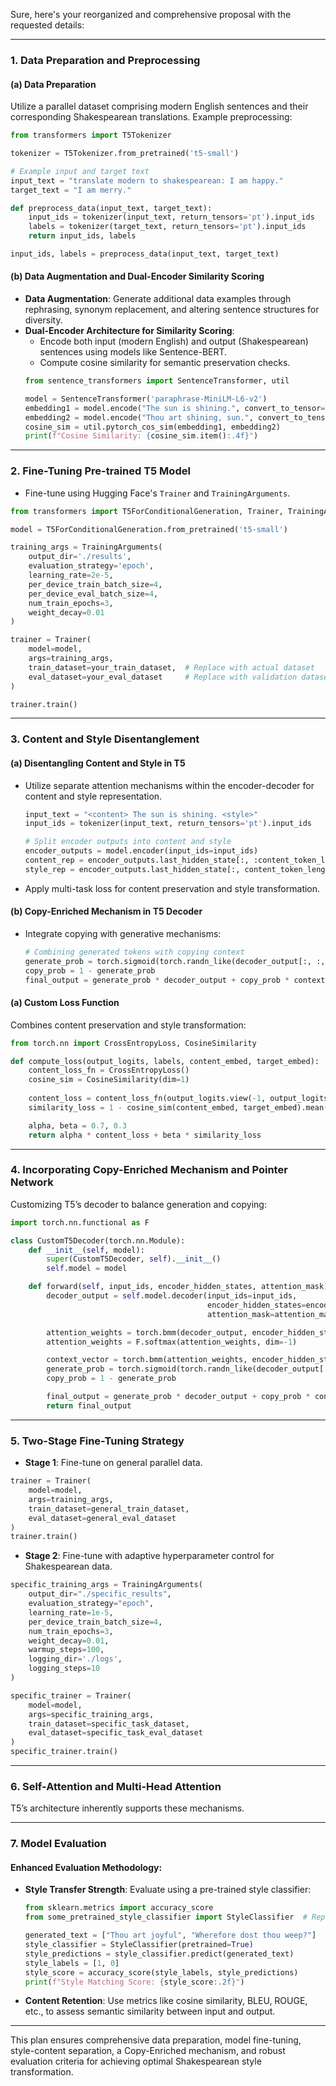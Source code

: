 Sure, here's your reorganized and comprehensive proposal with the requested details:

---

### 1. Data Preparation and Preprocessing

#### (a) Data Preparation
Utilize a parallel dataset comprising modern English sentences and their corresponding Shakespearean translations. Example preprocessing:
```python
from transformers import T5Tokenizer

tokenizer = T5Tokenizer.from_pretrained('t5-small')

# Example input and target text
input_text = "translate modern to shakespearean: I am happy."
target_text = "I am merry."

def preprocess_data(input_text, target_text):
    input_ids = tokenizer(input_text, return_tensors='pt').input_ids
    labels = tokenizer(target_text, return_tensors='pt').input_ids
    return input_ids, labels

input_ids, labels = preprocess_data(input_text, target_text)
```

#### (b) Data Augmentation and Dual-Encoder Similarity Scoring
- **Data Augmentation**: Generate additional data examples through rephrasing, synonym replacement, and altering sentence structures for diversity.
- **Dual-Encoder Architecture for Similarity Scoring**:
  - Encode both input (modern English) and output (Shakespearean) sentences using models like Sentence-BERT.
  - Compute cosine similarity for semantic preservation checks.
  ```python
  from sentence_transformers import SentenceTransformer, util

  model = SentenceTransformer('paraphrase-MiniLM-L6-v2')
  embedding1 = model.encode("The sun is shining.", convert_to_tensor=True)
  embedding2 = model.encode("Thou art shining, sun.", convert_to_tensor=True)
  cosine_sim = util.pytorch_cos_sim(embedding1, embedding2)
  print(f"Cosine Similarity: {cosine_sim.item():.4f}")
  ```

---

### 2. Fine-Tuning Pre-trained T5 Model
- Fine-tune using Hugging Face's `Trainer` and `TrainingArguments`.
```python
from transformers import T5ForConditionalGeneration, Trainer, TrainingArguments

model = T5ForConditionalGeneration.from_pretrained('t5-small')

training_args = TrainingArguments(
    output_dir='./results',
    evaluation_strategy='epoch',
    learning_rate=2e-5,
    per_device_train_batch_size=4,
    per_device_eval_batch_size=4,
    num_train_epochs=3,
    weight_decay=0.01
)

trainer = Trainer(
    model=model,
    args=training_args,
    train_dataset=your_train_dataset,  # Replace with actual dataset
    eval_dataset=your_eval_dataset     # Replace with validation dataset
)

trainer.train()
```

---

### 3. Content and Style Disentanglement

#### (a) Disentangling Content and Style in T5
- Utilize separate attention mechanisms within the encoder-decoder for content and style representation.
  ```python
  input_text = "<content> The sun is shining. <style>"
  input_ids = tokenizer(input_text, return_tensors='pt').input_ids
  
  # Split encoder outputs into content and style
  encoder_outputs = model.encoder(input_ids=input_ids)
  content_rep = encoder_outputs.last_hidden_state[:, :content_token_length]
  style_rep = encoder_outputs.last_hidden_state[:, content_token_length:]
  ```
- Apply multi-task loss for content preservation and style transformation.

#### (b) Copy-Enriched Mechanism in T5 Decoder
- Integrate copying with generative mechanisms:
  ```python
  # Combining generated tokens with copying context
  generate_prob = torch.sigmoid(torch.randn_like(decoder_output[:, :, 0:1]))
  copy_prob = 1 - generate_prob
  final_output = generate_prob * decoder_output + copy_prob * context_vector
  ```

#### (a) Custom Loss Function
Combines content preservation and style transformation:
```python
from torch.nn import CrossEntropyLoss, CosineSimilarity

def compute_loss(output_logits, labels, content_embed, target_embed):
    content_loss_fn = CrossEntropyLoss()
    cosine_sim = CosineSimilarity(dim=1)
    
    content_loss = content_loss_fn(output_logits.view(-1, output_logits.size(-1)), labels.view(-1))
    similarity_loss = 1 - cosine_sim(content_embed, target_embed).mean()

    alpha, beta = 0.7, 0.3
    return alpha * content_loss + beta * similarity_loss
```

---

### 4. Incorporating Copy-Enriched Mechanism and Pointer Network
Customizing T5’s decoder to balance generation and copying:
```python
import torch.nn.functional as F

class CustomT5Decoder(torch.nn.Module):
    def __init__(self, model):
        super(CustomT5Decoder, self).__init__()
        self.model = model

    def forward(self, input_ids, encoder_hidden_states, attention_mask):
        decoder_output = self.model.decoder(input_ids=input_ids, 
                                            encoder_hidden_states=encoder_hidden_states, 
                                            attention_mask=attention_mask).last_hidden_state

        attention_weights = torch.bmm(decoder_output, encoder_hidden_states.transpose(1, 2))
        attention_weights = F.softmax(attention_weights, dim=-1)

        context_vector = torch.bmm(attention_weights, encoder_hidden_states)
        generate_prob = torch.sigmoid(torch.randn_like(decoder_output[:, :, 0:1]))
        copy_prob = 1 - generate_prob

        final_output = generate_prob * decoder_output + copy_prob * context_vector
        return final_output
```

---

### 5. Two-Stage Fine-Tuning Strategy
- **Stage 1**: Fine-tune on general parallel data.
```python
trainer = Trainer(
    model=model,
    args=training_args,
    train_dataset=general_train_dataset,
    eval_dataset=general_eval_dataset
)
trainer.train()
```

- **Stage 2**: Fine-tune with adaptive hyperparameter control for Shakespearean data.
```python
specific_training_args = TrainingArguments(
    output_dir="./specific_results",
    evaluation_strategy="epoch",
    learning_rate=1e-5,
    per_device_train_batch_size=4,
    num_train_epochs=3,
    weight_decay=0.01,
    warmup_steps=100,
    logging_dir='./logs',
    logging_steps=10
)

specific_trainer = Trainer(
    model=model,
    args=specific_training_args,
    train_dataset=specific_task_dataset,
    eval_dataset=specific_task_eval_dataset
)
specific_trainer.train()
```

---

### 6. Self-Attention and Multi-Head Attention
T5’s architecture inherently supports these mechanisms.

---

### 7. Model Evaluation

#### Enhanced Evaluation Methodology:
- **Style Transfer Strength**: Evaluate using a pre-trained style classifier:
  ```python
  from sklearn.metrics import accuracy_score
  from some_pretrained_style_classifier import StyleClassifier  # Replace with actual classifier

  generated_text = ["Thou art joyful", "Wherefore dost thou weep?"]
  style_classifier = StyleClassifier(pretrained=True)
  style_predictions = style_classifier.predict(generated_text)
  style_labels = [1, 0]
  style_score = accuracy_score(style_labels, style_predictions)
  print(f"Style Matching Score: {style_score:.2f}")
  ```
- **Content Retention**: Use metrics like cosine similarity, BLEU, ROUGE, etc., to assess semantic similarity between input and output.

---

This plan ensures comprehensive data preparation, model fine-tuning, style-content separation, a Copy-Enriched mechanism, and robust evaluation criteria for achieving optimal Shakespearean style transformation.
